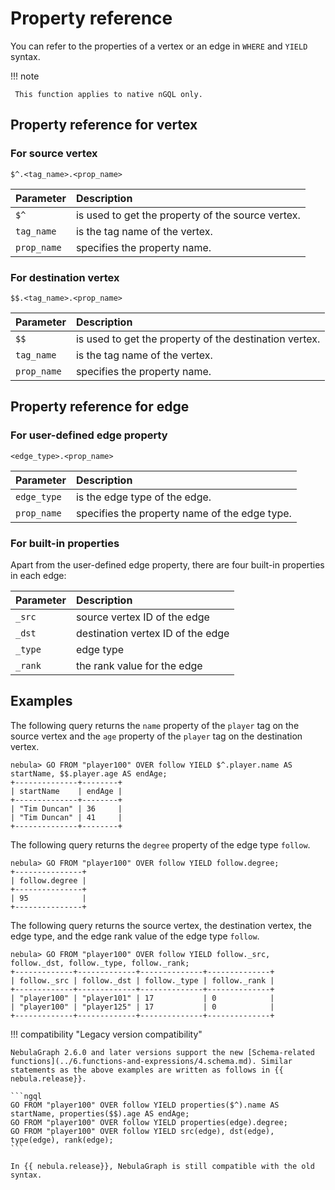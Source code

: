 # Property reference

You can refer to the properties of a vertex or an edge in `WHERE` and `YIELD` syntax.

!!! note

     This function applies to native nGQL only.

## Property reference for vertex

### For source vertex

```ngql
$^.<tag_name>.<prop_name>
```

| Parameter   | Description                                       |
| :---------- | :-----------------                                |
| `$^`        | is used to get the property of the source vertex. |
| `tag_name`  | is the tag name of the vertex.                    |
| `prop_name` | specifies the property name.                      |

### For destination vertex

```ngql
$$.<tag_name>.<prop_name>
```

| Parameter   | Description                                            |
| :---------- | :-----------------                                     |
| `$$`        | is used to get the property of the destination vertex. |
| `tag_name`  | is the tag name of the vertex.                         |
| `prop_name` | specifies the property name.                           |

## Property reference for edge

### For user-defined edge property

```ngql
<edge_type>.<prop_name>
```

| Parameter   | Description                                   |
| :---------- | :------------------                           |
| `edge_type` | is the edge type of the edge.                 |
| `prop_name` | specifies the property name of the edge type. |

### For built-in properties

Apart from the user-defined edge property, there are four built-in properties in each edge:

| Parameter   | Description                       |
| :---------- | :------------------               |
| `_src`      | source vertex ID of the edge      |
| `_dst`      | destination vertex ID of the edge |
| `_type`     | edge type                         |
| `_rank`     | the rank value for the edge       |

## Examples

The following query returns the `name` property of the `player` tag on the source vertex and the `age` property of the `player` tag on the destination vertex.

```ngql
nebula> GO FROM "player100" OVER follow YIELD $^.player.name AS startName, $$.player.age AS endAge;
+--------------+--------+
| startName    | endAge |
+--------------+--------+
| "Tim Duncan" | 36     |
| "Tim Duncan" | 41     |
+--------------+--------+
```

The following query returns the `degree` property of the edge type `follow`.

```ngql
nebula> GO FROM "player100" OVER follow YIELD follow.degree;
+---------------+
| follow.degree |
+---------------+
| 95            |
+---------------+
```

The following query returns the source vertex, the destination vertex, the edge type, and the edge rank value of the edge type `follow`.

```ngql
nebula> GO FROM "player100" OVER follow YIELD follow._src, follow._dst, follow._type, follow._rank;
+-------------+-------------+--------------+--------------+
| follow._src | follow._dst | follow._type | follow._rank |
+-------------+-------------+--------------+--------------+
| "player100" | "player101" | 17           | 0            |
| "player100" | "player125" | 17           | 0            |
+-------------+-------------+--------------+--------------+
```

!!! compatibility "Legacy version compatibility"

    NebulaGraph 2.6.0 and later versions support the new [Schema-related functions](../6.functions-and-expressions/4.schema.md). Similar statements as the above examples are written as follows in {{ nebula.release}}.

    ```ngql
    GO FROM "player100" OVER follow YIELD properties($^).name AS startName, properties($$).age AS endAge;
    GO FROM "player100" OVER follow YIELD properties(edge).degree;
    GO FROM "player100" OVER follow YIELD src(edge), dst(edge), type(edge), rank(edge);
    ```

    In {{ nebula.release}}, NebulaGraph is still compatible with the old syntax.
